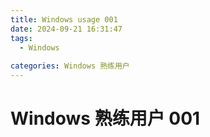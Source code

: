 ```yaml
---
title: Windows usage 001
date: 2024-09-21 16:31:47
tags: 
  - Windows
  
categories: Windows 熟练用户
---
```


# Windows 熟练用户 001

